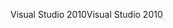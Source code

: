 <span data-ttu-id="c528c-101">Visual Studio 2010</span><span class="sxs-lookup"><span data-stu-id="c528c-101">Visual Studio 2010</span></span>